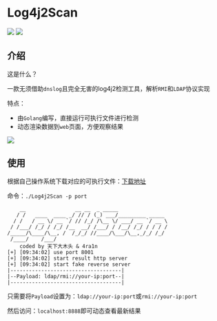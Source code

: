 # Log4j2Scan

![](https://img.shields.io/badge/build-passing-brightgreen)
![](https://img.shields.io/badge/golang-1.17-blue)

## 介绍
 
这是什么？

一款无须借助`dnslog`且完全无害的log4j2检测工具，解析`RMI`和`LDAP`协议实现

特点：
- 由`Golang`编写，直接运行可执行文件进行检测
- 动态渲染数据到`web`页面，方便观察结果

![](https://github.com/KpLi0rn/Log4j2Scan/blob/main/img/001.png)

## 使用

根据自己操作系统下载对应的可执行文件：[下载地址](https://github.com/KpLi0rn/Log4j2Scan/releases/tag/v0.0.1)

命令：`./Log4j2Scan -p port`

```text
    __                __ __  _ _____
   / /   ____  ____ _/ // / (_) ___/_________ _____
  / /   / __ \/ __ `/ // /_/ /\__ \/ ___/ __ `/ __ \
 / /___/ /_/ / /_/ /__  __/ /___/ / /__/ /_/ / / / /
/_____/\____/\__, /  /_/_/ //____/\___/\__,_/_/ /_/
 /____/    /___/
    coded by 天下大木头 & 4ra1n
[+] [09:34:02] use port 8001
[+] [09:34:02] start result http server
[+] [09:34:02] start fake reverse server
|------------------------------------|
|--Payload: ldap/rmi://your-ip:port--|
|------------------------------------|
```

只需要将`Payload`设置为：`ldap://your-ip:port`或`rmi://your-ip:port`

然后访问：`localhost:8888`即可动态查看最新结果
